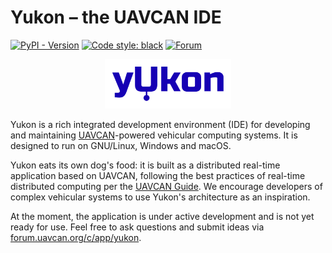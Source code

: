 # Yukon – the UAVCAN IDE

[![PyPI - Version](https://img.shields.io/pypi/v/yukon.svg)](https://pypi.org/project/yakut/)
[![Code style: black](https://img.shields.io/badge/code%20style-black-000000.svg)](https://github.com/psf/black)
[![Forum](https://img.shields.io/discourse/users.svg?server=https%3A%2F%2Fforum.uavcan.org&color=1700b3)](https://forum.uavcan.org)

<p align="center"><img src="/docs/yukon.svg" width="40%"></p>

Yukon is a rich integrated development environment (IDE) for developing and maintaining
[UAVCAN](https://uavcan.org)-powered vehicular computing systems.
It is designed to run on GNU/Linux, Windows and macOS.

Yukon eats its own dog's food: it is built as a distributed real-time application based on UAVCAN,
following the best practices of real-time distributed computing per the [UAVCAN Guide](https://uavcan.org/guide).
We encourage developers of complex vehicular systems to use Yukon's architecture as an inspiration.

At the moment, the application is under active development and is not yet ready for use.
Feel free to ask questions and submit ideas via [forum.uavcan.org/c/app/yukon](https://forum.uavcan.org/c/app/yukon).
